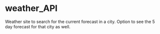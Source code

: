# weather_API
Weather site to search for the current forecast in a city. Option to see the 5 day forecast for that city as well.